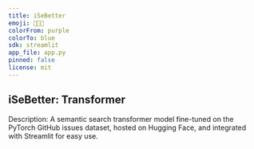 ```yaml
---
title: iSeBetter
emoji: 👩🏽‍💻
colorFrom: purple
colorTo: blue
sdk: streamlit
app_file: app.py
pinned: false
license: mit
---
```


## iSeBetter: Transformer

Description: A semantic search transformer model fine-tuned on the PyTorch GitHub issues dataset, hosted on Hugging Face, and integrated with Streamlit for easy use.
